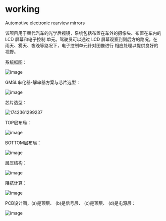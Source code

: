 # working
Automotive electronic rearview mirrors

该项目用于替代汽车的光学后视镜，系统包括布置在车外的摄像头、布置在车内的 LCD 屏幕和电子控制
单元。驾驶员可以通过 LCD 屏幕观察到侧后方的路况。在雨天、雾天、夜晚等路况下，电子控制单元针对图像进行
相应处理以提供良好的视野。

系统框图：

![image](https://github.com/user-attachments/assets/26c9473d-d8c1-4b90-9225-12e6d5a9e834)

GMSL串化器-解串器方案与芯片选型：

![image](https://github.com/user-attachments/assets/e0abea9b-a664-4044-90e8-da5d36a13e67)

芯片选型：

![1742361299237](https://github.com/user-attachments/assets/7121f76f-c317-492a-a5a5-1c13cb4756e7)

TOP层布局：

![image](https://github.com/user-attachments/assets/4f427675-3a97-4250-9a2a-565ca86df1e6)

BOTTOM层布局：

![image](https://github.com/user-attachments/assets/edc37856-188f-4521-b140-d6c000994acb)


层压结构：

![image](https://github.com/user-attachments/assets/68bae1d7-32be-4f05-81b2-70ee1b18cf3a)

阻抗计算：

![image](https://github.com/user-attachments/assets/16d80a78-50f7-44d9-9902-ae87440f0568)

PCB设计图，(a)是顶层、 (b)是信号层、 (c)是顶层、 (d)是电源层：

![image](https://github.com/user-attachments/assets/074d2db6-e5da-4306-83c5-19c7bb0583a5)


